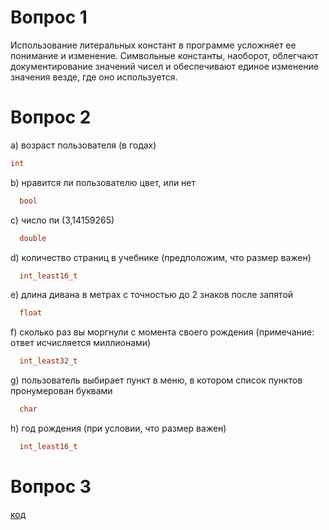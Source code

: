 # Вопрос 1

Использование литеральных констант в программе усложняет ее понимание и изменение. Символьные константы, наоборот, облегчают документирование значений чисел и обеспечивают единое изменение значения везде, где оно используется.

# Вопрос 2

a) возраст пользователя (в годах)
  ```cpp
  int
  ```
b) нравится ли пользователю цвет, или нет
```cpp
  bool
  ```

c) число пи (3,14159265)
```cpp
  double
  ```

d) количество страниц в учебнике (предположим, что размер важен)
```cpp
  int_least16_t
  ```

e) длина дивана в метрах с точностью до 2 знаков после запятой
```cpp
  float
  ```

f) сколько раз вы моргнули с момента своего рождения (примечание: ответ исчисляется миллионами)
```cpp
  int_least32_t
  ```

g) пользователь выбирает пункт в меню, в котором список пунктов пронумерован буквами
```cpp
  char
  ```

h) год рождения (при условии, что размер важен)
```cpp
  int_least16_t
  ```

# Вопрос 3

[код](./src/fourth.cpp)
